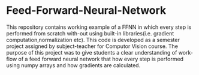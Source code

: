 # Feed-Forward-Neural-Network
This repository contains working example of a FFNN in which every step is performed from scratch with-out using built-in libraries(i.e. gradient computation,normalization etc).
This code is developed as a semester project assigned by subject-teacher for Computor Vision course.
The purpose of this project was to give students a clear understanding of work-flow of a feed forward neural network that how every step is performed using numpy arrays and how gradients are calculated.
